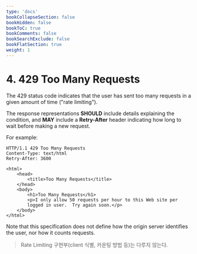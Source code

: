```yaml
---
type: 'docs'
bookCollapseSection: false
bookHidden: false
bookToC: true
bookComments: false
bookSearchExclude: false
bookFlatSection: true
weight: 1
---
```


# 4.  429 Too Many Requests

The 429 status code indicates that the user has sent too many requests in a given amount of time ("rate limiting").

The response representations **SHOULD** include details explaining the condition, and **MAY** include a **Retry-After** header indicating how long to wait before making a new request.

For example:
```
HTTP/1.1 429 Too Many Requests
Content-Type: text/html
Retry-After: 3600

<html>
    <head>
        <title>Too Many Requests</title>
    </head>
    <body>
        <h1>Too Many Requests</h1>
        <p>I only allow 50 requests per hour to this Web site per
        logged in user.  Try again soon.</p>
    </body>
</html>
```

Note that this specification does not define how the origin server identifies the user, nor how it counts requests.  

> Rate Limiting 구현부(client 식별, 카운팅 방법 등)는 다루지 않는다.
